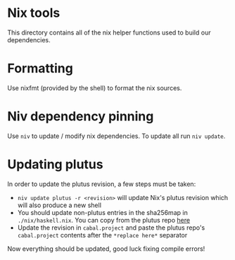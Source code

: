 # Nix tools

This directory contains all of the nix helper functions used to build our dependencies.

# Formatting

Use nixfmt (provided by the shell) to format the nix sources.

# Niv dependency pinning

Use `niv` to update / modify nix dependencies.
To update all run `niv update`.

# Updating plutus

In order to update the plutus revision, a few steps must be taken:

- `niv update plutus -r <revision>` will update Nix's plutus revision which will also produce a new shell
- You should update non-plutus entries in the sha256map in `./nix/haskell.nix`.
  You can copy from the plutus repo [here](https://github.com/input-output-hk/plutus/blob/master/nix/pkgs/haskell/haskell.nix)
- Update the revision in `cabal.project` and paste the plutus repo's `cabal.project` contents after the `*replace here*` separator

Now everything should be updated, good luck fixing compile errors!
